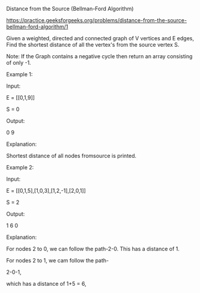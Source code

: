 Distance from the Source (Bellman-Ford Algorithm)

https://practice.geeksforgeeks.org/problems/distance-from-the-source-bellman-ford-algorithm/1

Given a weighted, directed and connected graph of V vertices and E edges, Find the shortest distance of all the vertex's from the source vertex S.

Note: If the Graph contains a negative cycle then return an array consisting of only -1.

Example 1:

Input:

E = [[0,1,9]]

S = 0

Output:

0 9

Explanation:

Shortest distance of all nodes fromsource is printed.

Example 2:

Input:

E = [[0,1,5],[1,0,3],[1,2,-1],[2,0,1]]

S = 2

Output:

1 6 0

Explanation:

For nodes 2 to 0, we can follow the path-2-0. This has a distance of 1.

For nodes 2 to 1, we cam follow the path-

2-0-1,

which has a distance of 1+5 = 6,
